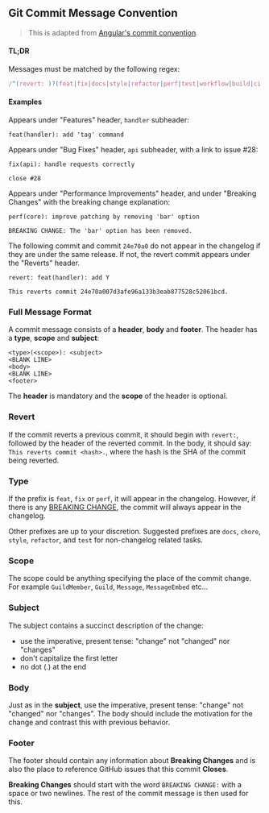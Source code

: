 ## Git Commit Message Convention

> This is adapted from [Angular's commit convention](https://github.com/conventional-changelog/conventional-changelog/tree/master/packages/conventional-changelog-angular).

#### TL;DR

Messages must be matched by the following regex:

```js
/^(revert: )?(feat|fix|docs|style|refactor|perf|test|workflow|build|ci|chore|types|wip)(\(.+\))?: .{1,72}/;
```

#### Examples

Appears under "Features" header, `handler` subheader:

```
feat(handler): add 'tag' command
```

Appears under "Bug Fixes" header, `api` subheader, with a link to issue #28:

```
fix(api): handle requests correctly

close #28
```

Appears under "Performance Improvements" header, and under "Breaking Changes" with the breaking change explanation:

```
perf(core): improve patching by removing 'bar' option

BREAKING CHANGE: The 'bar' option has been removed.
```

The following commit and commit `24e70a0` do not appear in the changelog if they are under the same release. If not, the revert commit appears under the "Reverts" header.

```
revert: feat(handler): add Y

This reverts commit 24e70a007d3afe96a133b3eab877528c52061bcd.
```

### Full Message Format

A commit message consists of a **header**, **body** and **footer**. The header has a **type**, **scope** and **subject**:

```
<type>(<scope>): <subject>
<BLANK LINE>
<body>
<BLANK LINE>
<footer>
```

The **header** is mandatory and the **scope** of the header is optional.

### Revert

If the commit reverts a previous commit, it should begin with `revert:`, followed by the header of the reverted commit. In the body, it should say: `This reverts commit <hash>.`, where the hash is the SHA of the commit being reverted.

### Type

If the prefix is `feat`, `fix` or `perf`, it will appear in the changelog. However, if there is any [BREAKING CHANGE](#footer), the commit will always appear in the changelog.

Other prefixes are up to your discretion. Suggested prefixes are `docs`, `chore`, `style`, `refactor`, and `test` for non-changelog related tasks.

### Scope

The scope could be anything specifying the place of the commit change. For example `GuildMember`, `Guild`, `Message`, `MessageEmbed` etc...

### Subject

The subject contains a succinct description of the change:

- use the imperative, present tense: "change" not "changed" nor "changes"
- don't capitalize the first letter
- no dot (.) at the end

### Body

Just as in the **subject**, use the imperative, present tense: "change" not "changed" nor "changes".
The body should include the motivation for the change and contrast this with previous behavior.

### Footer

The footer should contain any information about **Breaking Changes** and is also the place to
reference GitHub issues that this commit **Closes**.

**Breaking Changes** should start with the word `BREAKING CHANGE:` with a space or two newlines. The rest of the commit message is then used for this.
